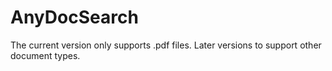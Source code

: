# AnyDocSearch
The current version only supports .pdf files. 
Later versions to support other document types.
